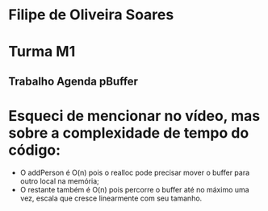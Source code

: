 # Filipe de Oliveira Soares
# Turma M1

## Trabalho Agenda pBuffer

# Esqueci de mencionar no vídeo, mas sobre a complexidade de tempo do código:

 - O addPerson é O(n) pois o realloc pode precisar mover o buffer para outro local na memória;
 - O restante também é O(n) pois percorre o buffer até no máximo uma vez, escala que cresce linearmente com seu tamanho.